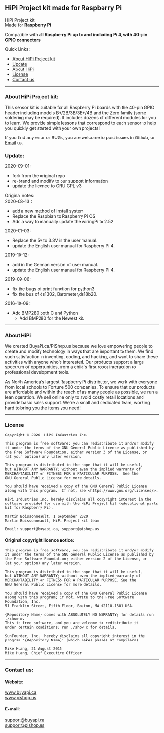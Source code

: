 ## HiPi Project kit made for Raspberry Pi  
HiPi Project kit  
Made for **Raspberry Pi**  

Compatible with **all Raspberry Pi up to and including Pi 4, with 40-pin GPIO connectors**

Quick Links:

 * [About HiPi Project kit](#about_this_kit)
 * [Update](#update)
 * [About HiPi](#about_hipi)
 * [License](#license)
 * [Contact us](#contact_us)

----------------------------------------------
<a id="about_this_kit"></a>
### About HiPi Project kit:
This sensor kit is suitable for all Raspberry Pi boards with the 40-pin GPIO header including models B+/2B/3B/3B+/4B and the Zero family (some soldering may be required). It includes dozens of different modules for you to learn. We provide simple lessons that correspond to each sensor to help you quickly get started with your own projects! 

If you find any error or BUGs, you are welcome to post issues in Github, or [Email](#contact_us) us.

<a id="update"></a>
### Update:  
2020-09-01:
- fork from the original repo
- re-brand and modify to our support information
- update the licence to GNU GPL v3

Original notes:  
2020-08-13：
- add a new method of install system
- Replace the Raspbian to Raspberry Pi OS
- Add a way to manually update the wiringPi to 2.52

2020-01-03:
 - Replace the 5v to 3.3V in the user manual.
 - update the English user manual for Raspberry Pi 4.
 
2019-10-12:
 - add in the German version of user manual.
 - update the English user manual for Raspberry Pi 4.
 
2019-09-06:
 - fix the bugs of print function for python3
 - fix the bus of ds1302, Barometer,ds18b20.

2016-10-09:
 - Add BMP280 both C and Python
     + Add BMP280 for the Newest kit.

----------------------------------------------
<a id="about_hipi"></a>
### About HiPi
We created BuyaPi.ca/PiShop.us because we love empowering people to create and modify technology in ways that are important to them. We find such satisfaction in inventing, coding, and hacking, and want to share these activities with anyone who's interested. Our products support a large spectrum of opportunities, from a child's first robot interaction to professional development tools.

As North America's largest Raspberry Pi distributor, we work with everyone from local schools to Fortune 500 companies. To ensure that our products are affordable and within the reach of as many people as possible, we run a lean operation. We sell online only to avoid costly retail locations and provide basic sales support. We're a small and dedicated team, working hard to bring you the items you need!

----------------------------------------------
<a id="license"></a>
### License
    Copyright © 2020  HiPi Industries Inc.

    This program is free software: you can redistribute it and/or modify
    it under the terms of the GNU General Public License as published by
    the Free Software Foundation, either version 3 of the License, or
    (at your option) any later version.

    This program is distributed in the hope that it will be useful,
    but WITHOUT ANY WARRANTY; without even the implied warranty of
    MERCHANTABILITY or FITNESS FOR A PARTICULAR PURPOSE.  See the
    GNU General Public License for more details.

    You should have received a copy of the GNU General Public License
    along with this program.  If not, see <https://www.gnu.org/licenses/>.
        
    HiPi Industries Inc. hereby disclaims all copyright interest in the software provided for use with the HiPi Project kit (educational parts kit for Raspberry Pi).
    
    Martin Boissonneault, 1 September 2020
    Martin Boissonneault, HiPi Project kit team

    Email: support@buyapi.ca, support@pishop.us

#### Original copyright licence notice:  
    This program is free software; you can redistribute it and/or modify
    it under the terms of the GNU General Public License as published by
    the Free Software Foundation; either version 2 of the License, or
    (at your option) any later version.
    
    This program is distributed in the hope that it will be useful,
    but WITHOUT ANY WARRANTY; without even the implied warranty of 
    MERCHANTABILITY or FITNESS FOR A PARTICULAR PURPOSE. See the 
    GNU General Public License for more details.
    
    You should have received a copy of the GNU General Public License 
    along with this program; if not, write to the Free Software Foundation, Inc.,
    51 Franklin Street, Fifth Floor, Boston, MA 02110-1301 USA.
    
    {Repository Name} comes with ABSOLUTELY NO WARRANTY; for details run ./show w. 
    This is free software, and you are welcome to redistribute it
    under certain conditions; run ./show c for details.
    
    SunFounder, Inc., hereby disclaims all copyright interest in the program '{Repository Name}' (which makes passes at compilers).
    
    Mike Huang, 21 August 2015
    Mike Huang, Chief Executive Officer

----------------------------------------------
<a id="contact_us"></a>
### Contact us:  
#### Website:  
www.buyapi.ca  
www.pishop.us  

#### E-mail:  
support@buyapi.ca  
support@pishop.us  
